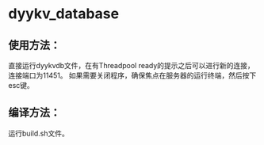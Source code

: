 # dyykv_database
## 使用方法：
直接运行dyykvdb文件，在有Threadpool ready的提示之后可以进行新的连接，连接端口为11451。
如果需要关闭程序，确保焦点在服务器的运行终端，然后按下esc键。

## 编译方法：
运行build.sh文件。
